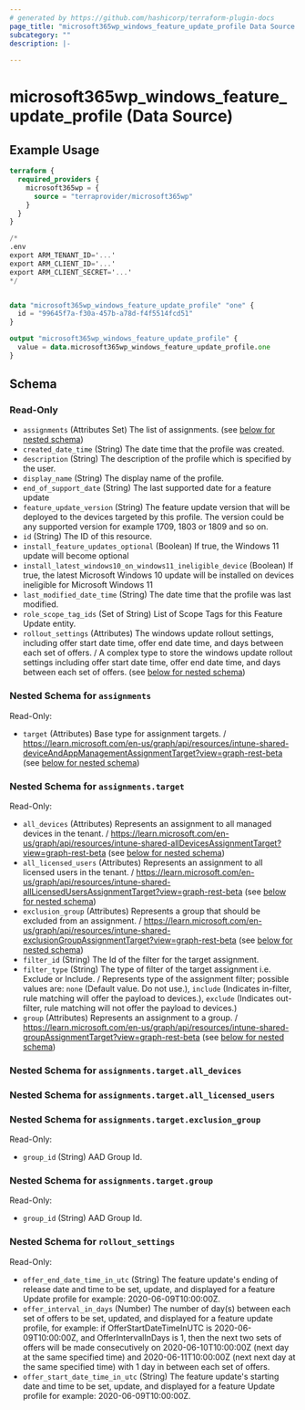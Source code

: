 ```yaml
---
# generated by https://github.com/hashicorp/terraform-plugin-docs
page_title: "microsoft365wp_windows_feature_update_profile Data Source - microsoft365wp"
subcategory: ""
description: |-
  
---
```


# microsoft365wp_windows_feature_update_profile (Data Source)



## Example Usage

```terraform
terraform {
  required_providers {
    microsoft365wp = {
      source = "terraprovider/microsoft365wp"
    }
  }
}

/*
.env
export ARM_TENANT_ID='...'
export ARM_CLIENT_ID='...'
export ARM_CLIENT_SECRET='...'
*/


data "microsoft365wp_windows_feature_update_profile" "one" {
  id = "99645f7a-f30a-457b-a78d-f4f5514fcd51"
}

output "microsoft365wp_windows_feature_update_profile" {
  value = data.microsoft365wp_windows_feature_update_profile.one
}
```

<!-- schema generated by tfplugindocs -->
## Schema

### Read-Only

- `assignments` (Attributes Set) The list of assignments. (see [below for nested schema](#nestedatt--assignments))
- `created_date_time` (String) The date time that the profile was created.
- `description` (String) The description of the profile which is specified by the user.
- `display_name` (String) The display name of the profile.
- `end_of_support_date` (String) The last supported date for a feature update
- `feature_update_version` (String) The feature update version that will be deployed to the devices targeted by this profile. The version could be any supported version for example 1709, 1803 or 1809 and so on.
- `id` (String) The ID of this resource.
- `install_feature_updates_optional` (Boolean) If true, the Windows 11 update will become optional
- `install_latest_windows10_on_windows11_ineligible_device` (Boolean) If true, the latest Microsoft Windows 10 update will be installed on devices ineligible for Microsoft Windows 11
- `last_modified_date_time` (String) The date time that the profile was last modified.
- `role_scope_tag_ids` (Set of String) List of Scope Tags for this Feature Update entity.
- `rollout_settings` (Attributes) The windows update rollout settings, including offer start date time, offer end date time, and days between each set of offers. / A complex type to store the windows update rollout settings including offer start date time, offer end date time, and days between each set of offers. (see [below for nested schema](#nestedatt--rollout_settings))

<a id="nestedatt--assignments"></a>
### Nested Schema for `assignments`

Read-Only:

- `target` (Attributes) Base type for assignment targets. / https://learn.microsoft.com/en-us/graph/api/resources/intune-shared-deviceAndAppManagementAssignmentTarget?view=graph-rest-beta (see [below for nested schema](#nestedatt--assignments--target))

<a id="nestedatt--assignments--target"></a>
### Nested Schema for `assignments.target`

Read-Only:

- `all_devices` (Attributes) Represents an assignment to all managed devices in the tenant. / https://learn.microsoft.com/en-us/graph/api/resources/intune-shared-allDevicesAssignmentTarget?view=graph-rest-beta (see [below for nested schema](#nestedatt--assignments--target--all_devices))
- `all_licensed_users` (Attributes) Represents an assignment to all licensed users in the tenant. / https://learn.microsoft.com/en-us/graph/api/resources/intune-shared-allLicensedUsersAssignmentTarget?view=graph-rest-beta (see [below for nested schema](#nestedatt--assignments--target--all_licensed_users))
- `exclusion_group` (Attributes) Represents a group that should be excluded from an assignment. / https://learn.microsoft.com/en-us/graph/api/resources/intune-shared-exclusionGroupAssignmentTarget?view=graph-rest-beta (see [below for nested schema](#nestedatt--assignments--target--exclusion_group))
- `filter_id` (String) The Id of the filter for the target assignment.
- `filter_type` (String) The type of filter of the target assignment i.e. Exclude or Include. / Represents type of the assignment filter; possible values are: `none` (Default value. Do not use.), `include` (Indicates in-filter, rule matching will offer the payload to devices.), `exclude` (Indicates out-filter, rule matching will not offer the payload to devices.)
- `group` (Attributes) Represents an assignment to a group. / https://learn.microsoft.com/en-us/graph/api/resources/intune-shared-groupAssignmentTarget?view=graph-rest-beta (see [below for nested schema](#nestedatt--assignments--target--group))

<a id="nestedatt--assignments--target--all_devices"></a>
### Nested Schema for `assignments.target.all_devices`


<a id="nestedatt--assignments--target--all_licensed_users"></a>
### Nested Schema for `assignments.target.all_licensed_users`


<a id="nestedatt--assignments--target--exclusion_group"></a>
### Nested Schema for `assignments.target.exclusion_group`

Read-Only:

- `group_id` (String) AAD Group Id.


<a id="nestedatt--assignments--target--group"></a>
### Nested Schema for `assignments.target.group`

Read-Only:

- `group_id` (String) AAD Group Id.




<a id="nestedatt--rollout_settings"></a>
### Nested Schema for `rollout_settings`

Read-Only:

- `offer_end_date_time_in_utc` (String) The feature update's ending  of release date and time to be set, update, and displayed for a feature Update profile for example: 2020-06-09T10:00:00Z.
- `offer_interval_in_days` (Number) The number of day(s) between each set of offers to be set, updated, and displayed for a feature update profile, for example: if OfferStartDateTimeInUTC is 2020-06-09T10:00:00Z, and OfferIntervalInDays is 1, then the next two sets of offers will be made consecutively on 2020-06-10T10:00:00Z (next day at the same specified time) and 2020-06-11T10:00:00Z (next next day at the same specified time) with 1 day in between each set of offers.
- `offer_start_date_time_in_utc` (String) The feature update's starting date and time to be set, update, and displayed for a feature Update profile for example: 2020-06-09T10:00:00Z.
